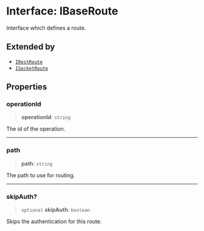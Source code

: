 # Interface: IBaseRoute

Interface which defines a route.

## Extended by

- [`IRestRoute`](IRestRoute.md)
- [`ISocketRoute`](ISocketRoute.md)

## Properties

### operationId

> **operationId**: `string`

The id of the operation.

***

### path

> **path**: `string`

The path to use for routing.

***

### skipAuth?

> `optional` **skipAuth**: `boolean`

Skips the authentication for this route.
